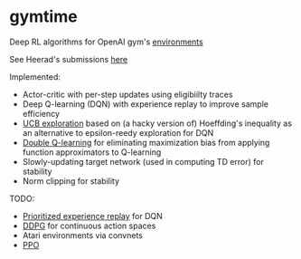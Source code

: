 # gymtime
Deep RL algorithms for OpenAI gym's [environments](https://gym.openai.com/envs)


See Heerad's submissions [here](https://gym.openai.com/users/heerad)

Implemented:
* Actor-critic with per-step updates using eligibiilty traces
* Deep Q-learning (DQN) with experience replay to improve sample efficiency
* [UCB exploration](http://www0.cs.ucl.ac.uk/staff/d.silver/web/Teaching_files/XX.pdf) based on (a hacky version of) Hoeffding's inequality as an alternative to epsilon-reedy exploration for DQN
* [Double Q-learning](https://arxiv.org/abs/1509.06461) for eliminating maximization bias from applying function approximators to Q-learning
* Slowly-updating target network (used in computing TD error) for stability
* Norm clipping for stability

TODO:
* [Prioritized experience replay](https://arxiv.org/pdf/1511.05952.pdf) for DQN
* [DDPG](https://arxiv.org/pdf/1509.02971.pdf) for continuous action spaces
* Atari environments via convnets
* [PPO](https://arxiv.org/abs/1707.06347)